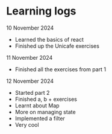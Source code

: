 # Learning logs

10 November 2024

- Learned the basics of react
- Finished up the Unicafe exercises

11 November 2024

- Finished all the exercises from part 1

12 November 2024

- Started part 2
- Finished a, b + exercises
- Learnt about Map
- More on managing state
- Implemented a filter
- Very cool
